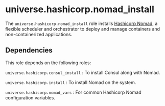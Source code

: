 <!-- roles/nomad_install/README.md
  -- =============================
  --
  -- Copying
  -- -------
  --
  -- Copyright (c) 2023 universe.hashicorp authors and contributors.
  --
  -- This file is part of the *universe.hashicorp* project.
  --
  -- *universe.hashicorp* is a free software project. You can redistribute it
  -- and/or modify it following the terms of the MIT License.
  --
  -- This software project is distributed *as is*, WITHOUT WARRANTY OF ANY KIND;
  -- including but not limited to the WARRANTIES OF MERCHANTABILITY, FITNESS FOR
  -- A PARTICULAR PURPOSE and NONINFRINGEMENT.
  --
  -- You should have received a copy of the MIT License along with
  -- *universe.hashicorp*. If not, see <http://opensource.org/licenses/MIT>.
  -->

universe.hashicorp.nomad_install
================================

The `universe.hashicorp.nomad_install` role installs [Hashicorp Nomad](
https://www.nomadproject.io/), a flexible scheduler and orchestrator to
deploy and manage containers and non-containerized applications.

Dependencies
------------

This role depends on the following roles:

`universe.hashicorp.consul_install`
: To install Consul along with Nomad.

`universe.hashicorp.install`
: To install Nomad on the system.

`universe.hashicorp.nomad_vars`
: For common Hashicorp Nomad configuration variables.
